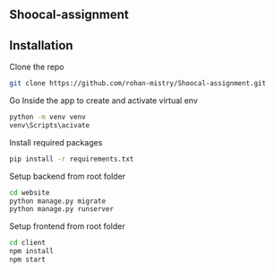 ## Shoocal-assignment

## Installation

Clone the repo
```sh
git clone https://github.com/rohan-mistry/Shoocal-assignment.git
```

Go Inside the app to create and activate virtual env
```sh
python -m venv venv
venv\Scripts\acivate
```

Install required packages
```sh
pip install -r requirements.txt
```

Setup backend from root folder
```sh
cd website
python manage.py migrate
python manage.py runserver
```

Setup frontend from root folder
```sh
cd client
npm install
npm start
```
